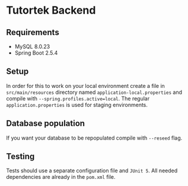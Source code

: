 # Tutortek Backend
## Requirements
* MySQL 8.0.23
* Spring Boot 2.5.4

## Setup
In order for this to work on your local environment create a file in `src/main/resources` directory named
`application-local.properties` and compile with `--spring.profiles.active=local`. The regular `application.properties`
is used for staging environments.

## Database population
If you want your database to be repopulated compile with `--reseed` flag.

## Testing
Tests should use a separate configuration file and `JUnit 5`. All needed dependencies are already in the `pom.xml` file.
